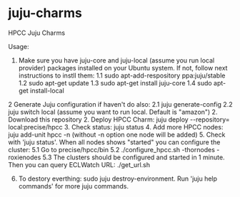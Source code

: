 juju-charms
===========

HPCC Juju Charms


Usage:

1. Make sure you have juju-core and juju-local (assume you run local provider) packages installed on your Ubuntu system. If not, follow next instructions to instll them:
   1.1 sudo apt-add-respository  ppa:juju/stable
   1.2 sudo apt-get update
   1.3 sudo apt-get install juju-core
   1.4 sudo apt-get install-local

2  Generate Juju configuration if haven't do also:
   2.1 juju generate-config
   2.2 juju switch local (assume you want to run local. Default is "amazon")
2. Download this repository 
2. Deploy HPCC Charm:   juju deploy  --repository=<path of downloaded juju-charms repository>  local:precise/hpcc 
3. Check status: juju status
4. Add more HPCC nodes:  juju add-unit hpcc -n <number of node to add>  (without -n option one node will be added)
5. Check with 'juju status'. When all nodes shows "started" you can configure the cluster:
   5.1 Go to precise/hpcc/bin
   5.2 ./configure_hpcc.sh -thornodes <num of thor>  -roxienodes <num of roxie>
   5.3 The clusters should be configured and started in 1 minute. Then you can query ECLWatch URL:
       ./get_url.sh

6. To destory everthing: sudo juju destroy-environment. Run 'juju help commands' for more juju commands.  
